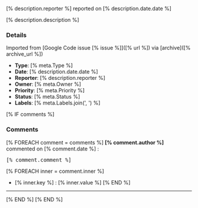 [% description.reporter %] reported on [% description.date.date %] <!-- [% description.date.timestamp %] -->

[% description.description %]

### Details

Imported from [Google Code issue [% issue %]]([% url %]) via [archive]([% archive_url %])

* **Type**:      [% meta.Type %]
* **Date**:      [% description.date.date %]
* **Reporter**:  [% description.reporter %]
* **Owner**:     [% meta.Owner %]
* **Priority**:  [% meta.Priority %]
* **Status**:    [% meta.Status %]
* **Labels**:    [% meta.Labels.join(', ') %]

[% IF comments %]
### Comments
[% FOREACH comment = comments %]
**[% comment.author %]** commented on [% comment.date %] <!-- [% comment.date_long %] -->:

<pre>
[% comment.comment %]
</pre>

[% FOREACH inner = comment.inner %]
* [% inner.key %] : [% inner.value %]
[% END %]
----
[% END %]
[% END %]
